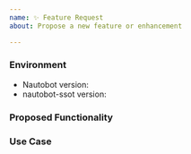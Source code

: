```yaml
---
name: ✨ Feature Request
about: Propose a new feature or enhancement

---
```


### Environment
* Nautobot version:  <!-- Example: 2.0.0 -->
* nautobot-ssot version:  <!-- Example: 1.0.0 -->

<!--
    Describe in detail the new functionality you are proposing.
-->
### Proposed Functionality

<!--
    Convey an example use case for your proposed feature. Write from the
    perspective of a user who would benefit from the proposed
    functionality and describe how.
--->
### Use Case

